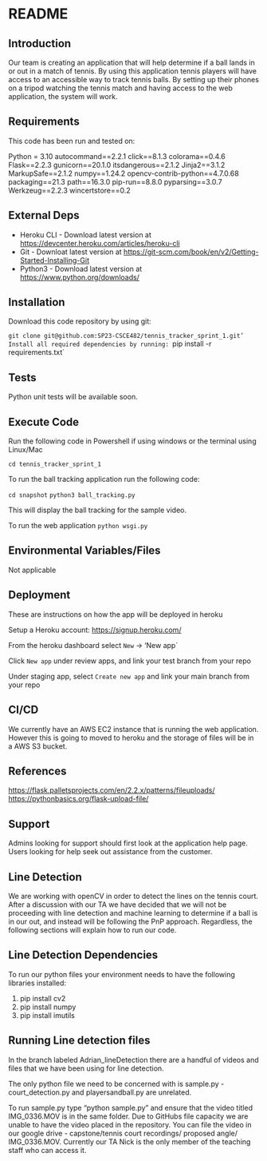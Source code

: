 # README


## Introduction ##


Our team is creating an application that will help determine if a ball lands in or out in a match of tennis. By using this application tennis players will have access to an accessible way to track tennis balls. By setting up their phones on a tripod watching the tennis match and having access to the web application, the system will work. 


## Requirements ##


This code has been run and tested on:


Python = 3.10
autocommand==2.2.1
click==8.1.3
colorama==0.4.6
Flask==2.2.3
gunicorn==20.1.0
itsdangerous==2.1.2
Jinja2==3.1.2
MarkupSafe==2.1.2
numpy==1.24.2
opencv-contrib-python==4.7.0.68
packaging==21.3
path==16.3.0
pip-run==8.8.0
pyparsing==3.0.7
Werkzeug==2.2.3
wincertstore==0.2






## External Deps  ##


* Heroku CLI - Download latest version at https://devcenter.heroku.com/articles/heroku-cli
* Git - Downloat latest version at https://git-scm.com/book/en/v2/Getting-Started-Installing-Git
* Python3 - Download latest version at https://www.python.org/downloads/


## Installation ##


Download this code repository by using git:


 `git clone git@github.com:SP23-CSCE482/tennis_tracker_sprint_1.git’
Install all required dependencies by running:
 `pip install -r requirements.txt`






## Tests ##


Python unit tests will be available soon.


## Execute Code ##


Run the following code in Powershell if using windows or the terminal using Linux/Mac


  `cd tennis_tracker_sprint_1`


To run the ball tracking application run the following code:


  `cd snapshot`
  `python3 ball_tracking.py`


This will display the ball tracking for the sample video.


To run the web application 
`python wsgi.py`


## Environmental Variables/Files ##


Not applicable




## Deployment ##


These are instructions on how the app will be deployed in heroku


Setup a Heroku account: https://signup.heroku.com/


From the heroku dashboard select `New` -> ‘New app`


Click `New app` under review apps, and link your test branch from your repo


Under staging app, select `Create new app` and link your main branch from your repo


## CI/CD ##


We currently have an AWS EC2 instance that is running the web application. 
However this is going to moved to heroku and the storage of files will be in a AWS S3 bucket. 


## References ##
https://flask.palletsprojects.com/en/2.2.x/patterns/fileuploads/
https://pythonbasics.org/flask-upload-file/




## Support ##


Admins looking for support should first look at the application help page.
Users looking for help seek out assistance from the customer.




## Line Detection ## 
We are working with openCV in order to detect the lines on the tennis court. After a discussion with our TA we have decided that we will not be proceeding with line detection and machine learning to determine if a ball is in our out, and instead will be following the PnP approach. Regardless, the following sections will explain how to run our code. 


## Line Detection Dependencies ##


To run our python files your environment needs to have the following libraries installed:
1. pip install cv2
2. pip install numpy
2. pip install imutils


## Running Line detection files ##
In the branch labeled Adrian_lineDetection there are a handful of videos and files that we have been using for line detection. 


The only python file we need to be concerned with is sample.py - court_detection.py and playersandball.py are unrelated. 


To run sample.py type “python sample.py” and ensure that the video titled IMG_0336.MOV is in the same folder. Due to GitHubs file capacity we are unable to have the video placed in the repository. You can file the video in our google drive - capstone/tennis court recordings/ proposed angle/ IMG_0336.MOV. Currently our TA Nick is the only member of the teaching staff who can access it. 

